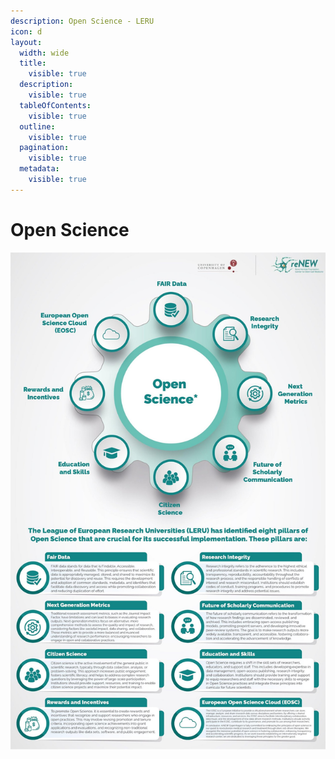 ```yaml
---
description: Open Science - LERU
icon: d
layout:
  width: wide
  title:
    visible: true
  description:
    visible: true
  tableOfContents:
    visible: true
  outline:
    visible: true
  pagination:
    visible: true
  metadata:
    visible: true
---
```


# Open Science

![](<../../.gitbook/assets/0 (1).jpeg>)


